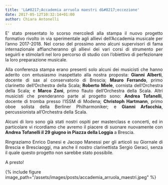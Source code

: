 ```yaml
---
title: 'L&#8217;Accademia arruola maestri d&#8217;eccezione'
date: 2017-05-12T10:32:14+01:00
author: Chiara Antonelli
---
```

<p style="text-align: justify;">
  E&#8217; stato presentato lo scorso mercoledì alla stampa il nuovo progetto formativo rivolto in via sperimentale agli allievi dell&#8217;Accademia musicale per l&#8217;anno 2017-2018. Nel corso del prossimo anno alcuni supervisori di fama internazionale affiancheranno gli allievi dei vari corsi di strumento per seguirli e stimolarli nel loro percorso di studio con l&#8217;obiettivo di perfezionare la loro preparazione musicale.&nbsp;
</p>

<p style="text-align: justify;">
  Alla conferenza stampa erano presenti solo alcuni dei musicisti che hanno aderito con entusiasmo inaspettato alla nostra proposta:&nbsp;<strong>Gianni Alberti</strong>, docente di sax al conservatorio di Brescia;&nbsp;<strong>Mauro Ferrando</strong>, primo clarinetto dell&#8217;Orchestra della Scala;<strong>&nbsp;Roberto Miele</strong>, cornista dell&#8217;Orchestra della Scala; e&nbsp;<strong>Marco Zoni</strong>, primo flauto dell&#8217;Orchestra della Scala. Altri musicisti che prenderanno parte al progetto sono:&nbsp;<strong>Andrea Tofanelli</strong>, docente di tromba presso l&#8217;ISSM di Modena;&nbsp;<strong>Christoph Hartmann</strong>, primo oboe solista della Berliner Philharmoniker; e&nbsp;<strong>Gianni Arfacchia</strong>, percussionista all&#8217;Orchestra della Scala.
</p>

<p style="text-align: justify;">
  Alcuni di loro sono già stati nostri ospiti per masterclass e concerti, ed in particolare vi ricordiamo che avremo il piacere di suonare nuovamente con <strong>Andrea Tofanelli il 29 giugno in Piazza della Loggia</strong> a Brescia.&nbsp;
</p>

<p style="text-align: justify;">
  Ringraziamo Enrico Danesi e Jacopo Manessi per gli articoli su Giornale di Brescia e Bresciaoggi, ma anche il nostro clarinettista Sergio Geraci, senza il quale questo progetto non sarebbe stato possibile.&nbsp;
</p>

<p style="text-align: justify;">
  A presto!
</p>

{% include figure image_path="/assets/images/posts/accademia_arruola_maestri.jpeg" %}
